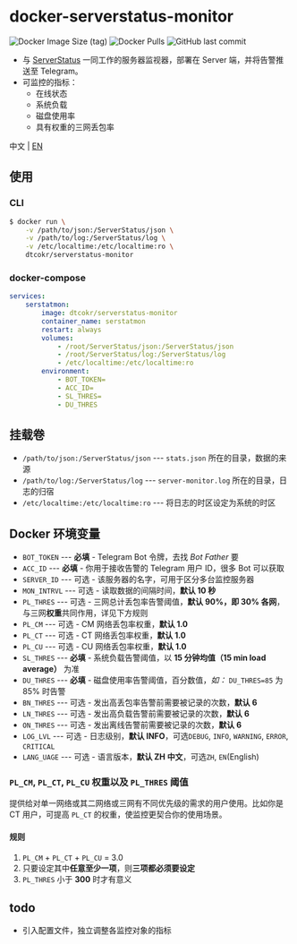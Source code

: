 # docker-serverstatus-monitor

![Docker Image Size (tag)](https://img.shields.io/docker/image-size/dtcokr/serverstatus-monitor/latest)
![Docker Pulls](https://img.shields.io/docker/pulls/dtcokr/serverstatus-monitor)
![GitHub last commit](https://img.shields.io/github/last-commit/dtcokr/docker-serverstatus-monitor)

- 与 [ServerStatus](https://github.com/cppla/ServerStatus) 一同工作的服务器监视器，部署在 Server 端，并将告警推送至 Telegram。
- 可监控的指标：
  - 在线状态
  - 系统负载
  - 磁盘使用率
  - 具有权重的三网丢包率

中文 | [EN](https://github.com/dtcokr/docker-serverstatus-monitor/blob/main/README_EN.md)

## 使用

### CLI

```bash
$ docker run \
    -v /path/to/json:/ServerStatus/json \
    -v /path/to/log:/ServerStatus/log \
    -v /etc/localtime:/etc/localtime:ro \
    dtcokr/serverstatus-monitor
```

### docker-compose

```yaml
services:
    serstatmon:
        image: dtcokr/serverstatus-monitor
        container_name: serstatmon
        restart: always
        volumes:
            - /root/ServerStatus/json:/ServerStatus/json
            - /root/ServerStatus/log:/ServerStatus/log
            - /etc/localtime:/etc/localtime:ro
        environment:
            - BOT_TOKEN=
            - ACC_ID=
            - SL_THRES=
            - DU_THRES

```

## 挂载卷

- `/path/to/json:/ServerStatus/json` --- `stats.json` 所在的目录，数据的来源
- `/path/to/log:/ServerStatus/log` --- `server-monitor.log` 所在的目录，日志的归宿
- `/etc/localtime:/etc/localtime:ro` --- 将日志的时区设定为系统的时区

## Docker 环境变量

- `BOT_TOKEN` --- **必填** - Telegram Bot 令牌，去找 _Bot Father_ 要
- `ACC_ID` --- **必填** - 你用于接收告警的 Telegram 用户 ID，很多 Bot 可以获取
- `SERVER_ID` --- 可选 - 该服务器的名字，可用于区分多台监控服务器
- `MON_INTRVL` --- 可选 - 读取数据的间隔时间，**默认 10 秒**
- `PL_THRES` --- 可选 - 三网总计丢包率告警阈值，**默认 90%，即 30% 各网**，与三网**权重**共同作用，详见下方规则
- `PL_CM` --- 可选 - CM 网络丢包率权重，**默认 1.0**
- `PL_CT` --- 可选 - CT 网络丢包率权重，**默认 1.0**
- `PL_CU` --- 可选 - CU 网络丢包率权重，**默认 1.0**
- `SL_THRES` --- **必填** - 系统负载告警阈值，以 **15 分钟均值（15 min load average）** 为准
- `DU_THRES` --- **必填** - 磁盘使用率告警阈值，百分数值，_如：_ `DU_THRES=85` 为 85% 时告警
- `BN_THRES` --- 可选 - 发出高丢包率告警前需要被记录的次数，**默认 6**
- `LN_THRES` --- 可选 - 发出高负载告警前需要被记录的次数，**默认 6**
- `ON_THRES` --- 可选 - 发出离线告警前需要被记录的次数，**默认 6**
- `LOG_LVL` --- 可选 - 日志级别，**默认 INFO**，可选`DEBUG`, `INFO`, `WARNING`, `ERROR`, `CRITICAL`
- `LANG_UAGE` --- 可选 - 语言版本，**默认 ZH 中文**，可选`ZH`, `EN`(English)

### `PL_CM`, `PL_CT`, `PL_CU` 权重以及 `PL_THRES` 阈值

提供给对单一网络或其二网络或三网有不同优先级的需求的用户使用。比如你是 CT 用户，可提高 `PL_CT` 的权重，使监控更契合你的使用场景。

#### 规则

1. `PL_CM` + `PL_CT` + `PL_CU` = 3.0
2. 只要设定其中**任意至少一项**，则**三项都必须要设定**
3. `PL_THRES` 小于 **300** 时才有意义

## todo

- 引入配置文件，独立调整各监控对象的指标
